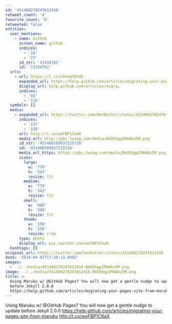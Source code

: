 ```yaml
---
id: '451408270247612416'
retweet_count: '4'
favorite_count: '6'
retweeted: false
entities:
  user_mentions:
    - name: GitHub
      screen_name: github
      indices:
        - '16'
        - '23'
      id_str: '13334762'
      id: '13334762'
  urls:
    - url: https://t.co/nbhmqtDG4b
      expanded_url: https://help.github.com/articles/migrating-your-pages-site-from-maruku
      display_url: help.github.com/articles/migra…
      indices:
        - '93'
        - '116'
  symbols: []
  media:
    - expanded_url: https://twitter.com/BenBalter/status/451408270247612416/photo/1
      indices:
        - '117'
        - '139'
      url: http://t.co/weFBP1C6aX
      media_url: http://pbs.twimg.com/media/BkO5bgpIMAAbz5M.png
      id_str: '451408269937225728'
      id: '451408269937225728'
      media_url_https: https://pbs.twimg.com/media/BkO5bgpIMAAbz5M.png
      sizes:
        large:
          w: '779'
          h: '343'
          resize: fit
        medium:
          w: '779'
          h: '343'
          resize: fit
        small:
          w: '680'
          h: '299'
          resize: fit
        thumb:
          w: '150'
          h: '150'
          resize: crop
      type: photo
      display_url: pic.twitter.com/weFBP1C6aX
  hashtags: []
original_url: https://twitter.com/benbalter/status/451408270247612416
date: '2014-04-02T17:18:13.000Z'
images:
  - ../../media/451408270247612416-BkO5bgpIMAAbz5M.png
image: ../../media/451408270247612416-BkO5bgpIMAAbz5M.png
title: >-
  Using Maruku w/ @GitHub Pages? You will now get a gentle nudge to update
  before Jekyll 2.0.0
  https://help.github.com/articles/migrating-your-pages-site-from-maruku…
---
```


Using Maruku w/ @GitHub Pages? You will now get a gentle nudge to update before Jekyll 2.0.0 https://help.github.com/articles/migrating-your-pages-site-from-maruku http://t.co/weFBP1C6aX
